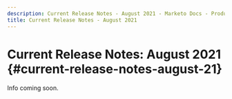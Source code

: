 ```yaml
---
description: Current Release Notes - August 2021 - Marketo Docs - Product Documentation
title: Current Release Notes - August 2021
---
```

# Current Release Notes: August 2021 {#current-release-notes-august-21}

Info coming soon.
